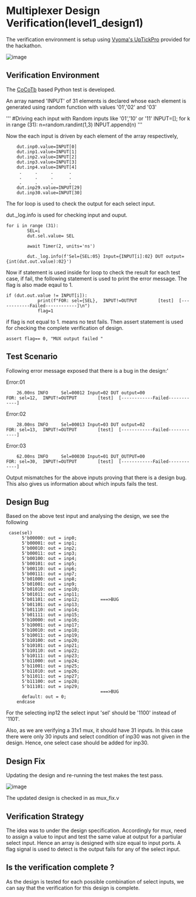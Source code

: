 # Multiplexer Design Verification(level1_design1)


The verification environment is setup using [Vyoma's UpTickPro](https://vyomasystems.com) provided for the hackathon.

![image](https://user-images.githubusercontent.com/65393666/181939156-770b0991-845e-4f8f-b921-b8e07808d0df.png)

## Verification Environment

The [CoCoTb](https://www.cocotb.org/) based Python test is developed.

An array named 'INPUT' of 31 elements is declared whose each element is generated using random function with values '01','02' and '03'

'''
#Driving each input with Random inputs like '01','10' or '11'
    INPUT=[];
    for k in range (31):
        n=random.randint(1,3)
        INPUT.append(n)
        '''

Now the each input is driven by each element of the array respectively,

```
    dut.inp0.value=INPUT[0]
    dut.inp1.value=INPUT[1]
    dut.inp2.value=INPUT[2]
    dut.inp3.value=INPUT[3]
    dut.inp4.value=INPUT[4]
     .     .     .      .
     .     .     .      .
     .     .     .      .
    dut.inp29.value=INPUT[29]
    dut.inp30.value=INPUT[30]
```

The for loop is used to check the output for each select input. 

dut._log.info is used for checking input and ouput.

```
for i in range (31):
        SEL=i
        dut.sel.value= SEL

        await Timer(2, units='ns')

        dut._log.info(f'Sel={SEL:05} Input={INPUT[i]:02} DUT output={int(dut.out.value):02}')
```

Now if statement is used inside for loop to check the result for each test case, if fail, the following statement is used to print the error message. The flag is also made eqaul to 1.

```
if (dut.out.value != INPUT[i]):
            print(f"FOR: sel={SEL},  INPUT!=OUTPUT        [test]  [------------Failed------------]\n")
            flag=1
```
if flag is not equal to 1. means no test fails. Then assert statement is used for checking the complete verification of design.

  ```
  assert flag== 0, "MUX output failed "
```

## Test Scenario

Following error message exposed that there is a bug in the design:'

Error:01

```
    26.00ns INFO     Sel=00012 Input=02 DUT output=00
FOR: sel=12,  INPUT!=OUTPUT        [test]  [------------Failed------------]
```

Error:02

```
    28.00ns INFO     Sel=00013 Input=03 DUT output=02
FOR: sel=13,  INPUT!=OUTPUT        [test]  [------------Failed------------]
```

Error:03

```
    62.00ns INFO     Sel=00030 Input=01 DUT_OUTPUT=00
FOR: sel=30,  INPUT!=OUTPUT        [test]  [------------Failed------------]
```


Output mismatches for the above inputs proving that there is a design bug. This also gives us information about which inputs fails the test.

## Design Bug
Based on the above test input and analysing the design, we see the following

```
 case(sel)
      5'b00000: out = inp0;  
      5'b00001: out = inp1;  
      5'b00010: out = inp2;  
      5'b00011: out = inp3;  
      5'b00100: out = inp4;  
      5'b00101: out = inp5;  
      5'b00110: out = inp6;  
      5'b00111: out = inp7;  
      5'b01000: out = inp8;  
      5'b01001: out = inp9;  
      5'b01010: out = inp10;
      5'b01011: out = inp11;
      5'b01101: out = inp12;        ===>BUG
      5'b01101: out = inp13;
      5'b01110: out = inp14;
      5'b01111: out = inp15;
      5'b10000: out = inp16;
      5'b10001: out = inp17;
      5'b10010: out = inp18;
      5'b10011: out = inp19;
      5'b10100: out = inp20;
      5'b10101: out = inp21;
      5'b10110: out = inp22;
      5'b10111: out = inp23;
      5'b11000: out = inp24;
      5'b11001: out = inp25;
      5'b11010: out = inp26;
      5'b11011: out = inp27;
      5'b11100: out = inp28;
      5'b11101: out = inp29;
                                    ===>BUG
      default: out = 0;
    endcase
```
For the selecting inp12 the select input 'sel' should be '1100' instead of '1101'.

Also, as we are verifying a 31x1 mux, it should have 31 inputs. In this case there were only 30 inputs and select condition of inp30 was not given in the design. 
Hence, one select case should be added for inp30.

## Design Fix
Updating the design and re-running the test makes the test pass.

![image](https://user-images.githubusercontent.com/65393666/182012829-fe726453-e0f2-453e-aea3-ac16a09b899e.png)

The updated design is checked in as mux_fix.v

## Verification Strategy

The idea was to under the design specification. Accordingly for mux, need to assign a value to input and test the same value at output for a partiular select input.
Hence an array is designed with size equal to input ports. A flag signal is used to detect is the output fails for any of the select input.

## Is the verification complete ?

As the design is tested for each possible combination of select inputs, we can say that the verification for this design is complete.
